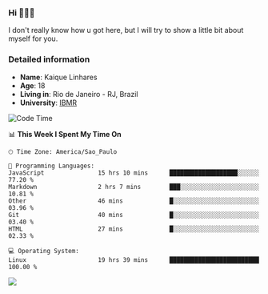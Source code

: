 ### Hi 🙋🏽‍♂️

I don't really know how u got here, but I will try to show a little bit about myself for you.

### Detailed information

* **Name**: Kaique Linhares
* **Age**: 18
* **Living in**: Rio  de Janeiro - RJ, Brazil
* **University**: [IBMR](https://www.ibmr.br/)

<!--START_SECTION:waka-->
![Code Time](http://img.shields.io/badge/Code%20Time-612%20hrs%2055%20mins-blue)

📊 **This Week I Spent My Time On** 

```text
🕑︎ Time Zone: America/Sao_Paulo

💬 Programming Languages: 
JavaScript               15 hrs 10 mins      ███████████████████░░░░░░   77.20 % 
Markdown                 2 hrs 7 mins        ███░░░░░░░░░░░░░░░░░░░░░░   10.81 % 
Other                    46 mins             █░░░░░░░░░░░░░░░░░░░░░░░░   03.96 % 
Git                      40 mins             █░░░░░░░░░░░░░░░░░░░░░░░░   03.40 % 
HTML                     27 mins             █░░░░░░░░░░░░░░░░░░░░░░░░   02.33 % 

💻 Operating System: 
Linux                    19 hrs 39 mins      █████████████████████████   100.00 % 
```


<!--END_SECTION:waka-->

<a href="https://www.linkedin.com/in/kaique-linhares-25a840208/"  target="_blank"><img src="https://img.shields.io/badge/-LinkedIn-%230077B5?style=for-the-badge&logo=linkedin&logoColor=white" target="_blank"></a>
